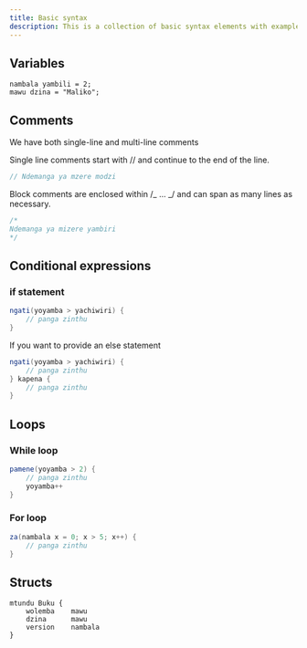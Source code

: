```yaml
---
title: Basic syntax
description: This is a collection of basic syntax elements with examples
---
```


## Variables

```golang
nambala yambili = 2;
mawu dzina = "Maliko";
```

## Comments

We have both single-line and multi-line comments

Single line comments start with // and continue to the end of the line.

```c#
// Ndemanga ya mzere modzi
```

Block comments are enclosed within /_ ... _/ and can span as many lines as necessary.

```c#
/*
Ndemanga ya mizere yambiri
*/
```

## Conditional expressions

### if statement

```c#
ngati(yoyamba > yachiwiri) {
    // panga zinthu
}
```

If you want to provide an else statement

```c#
ngati(yoyamba > yachiwiri) {
    // panga zinthu
} kapena {
    // panga zinthu
}
```

## Loops

### While loop

```csharp
pamene(yoyamba > 2) {
    // panga zinthu
    yoyamba++
}
```

### For loop

```csharp
za(nambala x = 0; x > 5; x++) {
    // panga zinthu
}
```

## Structs

```golang
mtundu Buku {
    wolemba    mawu
    dzina      mawu
    version    nambala
}
```
